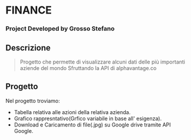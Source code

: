 # FINANCE

### Project Developed by Grosso Stefano

## Descrizione ##
> Progetto che permette di visualizzare alcuni dati delle più importanti aziende del mondo
> Sfruttando la API di alphavantage.co

## Progetto ##
Nel progetto troviamo:
* Tabella relativa alle azioni della relativa azienda.
* Grafico rappresntativo(Grfico variabile in base all' esigenza).
* Download e Caricamento di file(.jpg) su Google drive tramite API Google.
